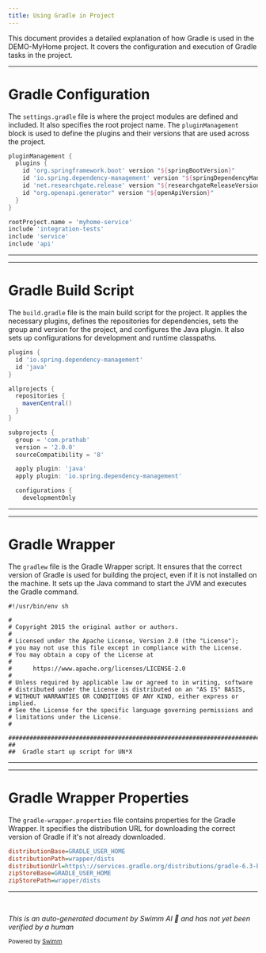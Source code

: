 ```yaml
---
title: Using Gradle in Project
---
```

This document provides a detailed explanation of how Gradle is used in the DEMO-MyHome project. It covers the configuration and execution of Gradle tasks in the project.

<SwmSnippet path="/settings.gradle" line="17">

---

# Gradle Configuration

The `settings.gradle` file is where the project modules are defined and included. It also specifies the root project name. The `pluginManagement` block is used to define the plugins and their versions that are used across the project.

```gradle
pluginManagement {
  plugins {
    id 'org.springframework.boot' version "${springBootVersion}"
    id 'io.spring.dependency-management' version "${springDependencyManagementVersion}"
    id 'net.researchgate.release' version "${researchgateReleaseVersion}"
    id "org.openapi.generator" version "${openApiVersion}"
  }
}

rootProject.name = 'myhome-service'
include 'integration-tests'
include 'service'
include 'api'

```

---

</SwmSnippet>

<SwmSnippet path="/build.gradle" line="17">

---

# Gradle Build Script

The `build.gradle` file is the main build script for the project. It applies the necessary plugins, defines the repositories for dependencies, sets the group and version for the project, and configures the Java plugin. It also sets up configurations for development and runtime classpaths.

```gradle
plugins {
  id 'io.spring.dependency-management'
  id 'java'
}

allprojects {
  repositories {
    mavenCentral()
  }
}

subprojects {
  group = 'com.prathab'
  version = '2.0.0'
  sourceCompatibility = '8'

  apply plugin: 'java'
  apply plugin: 'io.spring.dependency-management'

  configurations {
    developmentOnly
```

---

</SwmSnippet>

<SwmSnippet path="/gradlew" line="1">

---

# Gradle Wrapper

The `gradlew` file is the Gradle Wrapper script. It ensures that the correct version of Gradle is used for building the project, even if it is not installed on the machine. It sets up the Java command to start the JVM and executes the Gradle command.

```
#!/usr/bin/env sh

#
# Copyright 2015 the original author or authors.
#
# Licensed under the Apache License, Version 2.0 (the "License");
# you may not use this file except in compliance with the License.
# You may obtain a copy of the License at
#
#      https://www.apache.org/licenses/LICENSE-2.0
#
# Unless required by applicable law or agreed to in writing, software
# distributed under the License is distributed on an "AS IS" BASIS,
# WITHOUT WARRANTIES OR CONDITIONS OF ANY KIND, either express or implied.
# See the License for the specific language governing permissions and
# limitations under the License.
#

##############################################################################
##
##  Gradle start up script for UN*X
```

---

</SwmSnippet>

<SwmSnippet path="/gradle/wrapper/gradle-wrapper.properties" line="16">

---

# Gradle Wrapper Properties

The `gradle-wrapper.properties` file contains properties for the Gradle Wrapper. It specifies the distribution URL for downloading the correct version of Gradle if it's not already downloaded.

```ini
distributionBase=GRADLE_USER_HOME
distributionPath=wrapper/dists
distributionUrl=https\://services.gradle.org/distributions/gradle-6.3-bin.zip
zipStoreBase=GRADLE_USER_HOME
zipStorePath=wrapper/dists
```

---

</SwmSnippet>

&nbsp;

*This is an auto-generated document by Swimm AI 🌊 and has not yet been verified by a human*

<SwmMeta version="3.0.0" repo-id="Z2l0aHViJTNBJTNBREVNTy1NeUhvbWUlM0ElM0Fzd2ltbWlv" repo-name="DEMO-MyHome"><sup>Powered by [Swimm](/)</sup></SwmMeta>
